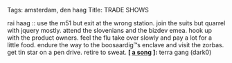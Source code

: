 Tags: amsterdam, den haag
Title: TRADE SHOWS
  
rai haag :: use the m51 but exit at the wrong station. join the suits but quarrel with jquery mostly. attend the slovenians and the bizdev emea. hook up with the product owners. feel the flu take over slowly and pay a lot for a little food. endure the way to the boosaardig™s enclave and visit the zorbas. get tin star on a pen drive. retire to sweat.
**[ [a song](https://open.spotify.com/track/2Bs006eFAm2mC57Bfe1qqd?si=74sCZOpx) ]:** terra gang (dark0)